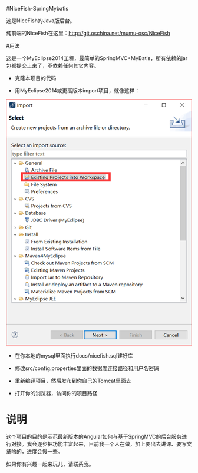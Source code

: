 #NiceFish-SpringMybatis

这是NiceFish的Java版后台。

纯前端的NiceFish在这里：http://git.oschina.net/mumu-osc/NiceFish

#用法

这是一个MyEclipse2014工程，最简单的SpringMVC+MyBatis，所有依赖的jar包都提交上来了，不依赖任何其它内容。


- 克隆本项目的代码

- 用MyEclipse2014或更高版本import项目，就像这样：

![视频教程截图](docs/imgs/1.png)

- 在你本地的mysql里面执行docs/nicefish.sql建好库

- 修改src/config.properties里面的数据库连接路径和用户名密码

- 重新编译项目，然后发布到你自己的Tomcat里面去

- 打开你的浏览器，访问你的项目路径

# 说明

这个项目的目的是示范最新版本的Angular如何与基于SpringMVC的后台服务进行对接。我会逐步把功能丰富起来，目前我一个人在做，加上要出去讲课、要写文章啥的，进度会慢一些。

如果你有兴趣一起来玩儿，请联系我。
